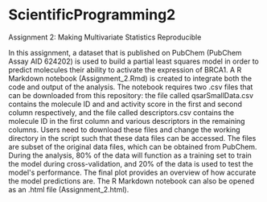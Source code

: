 # ScientificProgramming2

Assignment 2: Making Multivariate Statistics Reproducible

In this assignment, a dataset that is published on PubChem (PubChem Assay AID 624202) is used to build a partial least squares model in order to predict molecules their ability to activate the expression of BRCA1. A R Markdown notebook (Assignment_2.Rmd) is created to integrate both the code and output of the analysis. The notebook requires two .csv files that can be downloaded from this repository: the file called qsarSmallData.csv contains the molecule ID and and activity score in the first and second column respectively, and the file called descriptors.csv contains the molecule ID in the first column and various descriptors in the remaining columns. Users need to download these files and change the working directory in the script such that these data files can be accessed. The files are subset of the original data files, which can be obtained from PubChem.  During the analysis, 80% of the data will function as a training set to train the model during cross-validation, and 20% of the data is used to test the model's performance. The final plot provides an overview of how accurate the model predictions are. The R Markdown notebook can also be opened as an .html file (Assignment_2.html).







